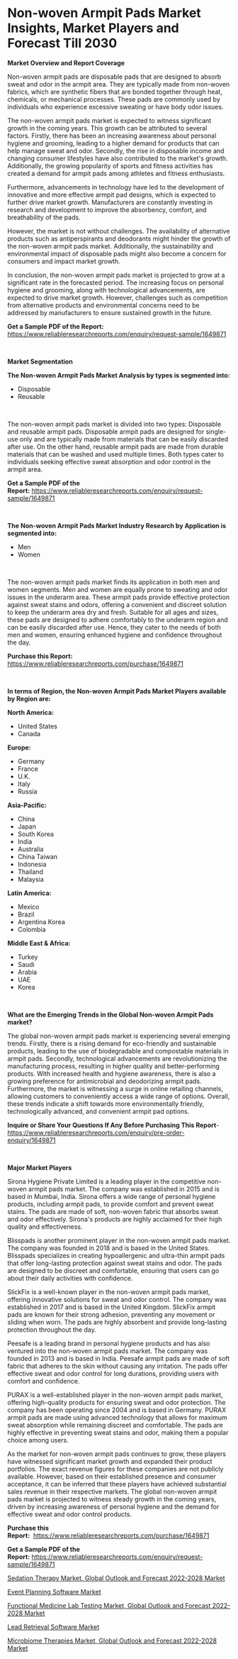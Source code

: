 <p><h1>Non-woven Armpit Pads Market Insights, Market Players and Forecast Till 2030</h1></p><p><strong>Market Overview and Report Coverage</strong></p>
<p><p>Non-woven armpit pads are disposable pads that are designed to absorb sweat and odor in the armpit area. They are typically made from non-woven fabrics, which are synthetic fibers that are bonded together through heat, chemicals, or mechanical processes. These pads are commonly used by individuals who experience excessive sweating or have body odor issues.</p><p>The non-woven armpit pads market is expected to witness significant growth in the coming years. This growth can be attributed to several factors. Firstly, there has been an increasing awareness about personal hygiene and grooming, leading to a higher demand for products that can help manage sweat and odor. Secondly, the rise in disposable income and changing consumer lifestyles have also contributed to the market's growth. Additionally, the growing popularity of sports and fitness activities has created a demand for armpit pads among athletes and fitness enthusiasts.</p><p>Furthermore, advancements in technology have led to the development of innovative and more effective armpit pad designs, which is expected to further drive market growth. Manufacturers are constantly investing in research and development to improve the absorbency, comfort, and breathability of the pads.</p><p>However, the market is not without challenges. The availability of alternative products such as antiperspirants and deodorants might hinder the growth of the non-woven armpit pads market. Additionally, the sustainability and environmental impact of disposable pads might also become a concern for consumers and impact market growth.</p><p>In conclusion, the non-woven armpit pads market is projected to grow at a significant rate in the forecasted period. The increasing focus on personal hygiene and grooming, along with technological advancements, are expected to drive market growth. However, challenges such as competition from alternative products and environmental concerns need to be addressed by manufacturers to ensure sustained growth in the future.</p></p>
<p><strong>Get a Sample PDF of the Report:</strong> <a href="https://www.reliableresearchreports.com/enquiry/request-sample/1649871">https://www.reliableresearchreports.com/enquiry/request-sample/1649871</a></p>
<p>&nbsp;</p>
<p><strong>Market Segmentation</strong></p>
<p><strong>The Non-woven Armpit Pads Market Analysis by types is segmented into:</strong></p>
<p><ul><li>Disposable</li><li>Reusable</li></ul></p>
<p>&nbsp;</p>
<p><p>The non-woven armpit pads market is divided into two types: Disposable and reusable armpit pads. Disposable armpit pads are designed for single-use only and are typically made from materials that can be easily discarded after use. On the other hand, reusable armpit pads are made from durable materials that can be washed and used multiple times. Both types cater to individuals seeking effective sweat absorption and odor control in the armpit area.</p></p>
<p><strong>Get a Sample PDF of the Report:</strong>&nbsp;<a href="https://www.reliableresearchreports.com/enquiry/request-sample/1649871">https://www.reliableresearchreports.com/enquiry/request-sample/1649871</a></p>
<p>&nbsp;</p>
<p><strong>The Non-woven Armpit Pads Market Industry Research by Application is segmented into:</strong></p>
<p><ul><li>Men</li><li>Women</li></ul></p>
<p>&nbsp;</p>
<p><p>The non-woven armpit pads market finds its application in both men and women segments. Men and women are equally prone to sweating and odor issues in the underarm area. These armpit pads provide effective protection against sweat stains and odors, offering a convenient and discreet solution to keep the underarm area dry and fresh. Suitable for all ages and sizes, these pads are designed to adhere comfortably to the underarm region and can be easily discarded after use. Hence, they cater to the needs of both men and women, ensuring enhanced hygiene and confidence throughout the day.</p></p>
<p><strong>Purchase this Report:</strong>&nbsp; <a href="https://www.reliableresearchreports.com/purchase/1649871">https://www.reliableresearchreports.com/purchase/1649871</a></p>
<p>&nbsp;</p>
<p><strong>In terms of Region, the Non-woven Armpit Pads Market Players available by Region are:</strong></p>
<p>
    <p> <strong> North America: </strong>
        <ul>
            <li>United States</li>
            <li>Canada</li>
        </ul>
        </p> 
    <p> <strong> Europe: </strong>
        <ul>
            <li>Germany</li>
            <li>France</li>
            <li>U.K.</li>
            <li>Italy</li>
            <li>Russia</li>
        </ul>
        </p> 
    <p> <strong> Asia-Pacific: </strong>
        <ul>
            <li>China</li>
            <li>Japan</li>
            <li>South Korea</li>
            <li>India</li>
            <li>Australia</li>
            <li>China Taiwan</li>
            <li>Indonesia</li>
            <li>Thailand</li>
            <li>Malaysia</li>
        </ul>
        </p> 
    <p> <strong> Latin America: </strong>
        <ul>
            <li>Mexico</li>
            <li>Brazil</li>
            <li>Argentina Korea</li>
            <li>Colombia</li>
        </ul>
        </p> 
    <p> <strong> Middle East & Africa: </strong>
        <ul>
            <li>Turkey</li>
            <li>Saudi</li>
            <li>Arabia</li>
            <li>UAE</li>
            <li>Korea</li>
        </ul>
    </p>
    </p>
<p>&nbsp;</p>
<p><strong>What are the Emerging Trends in the Global Non-woven Armpit Pads market?</strong></p>
<p><p>The global non-woven armpit pads market is experiencing several emerging trends. Firstly, there is a rising demand for eco-friendly and sustainable products, leading to the use of biodegradable and compostable materials in armpit pads. Secondly, technological advancements are revolutionizing the manufacturing process, resulting in higher quality and better-performing products. With increased health and hygiene awareness, there is also a growing preference for antimicrobial and deodorizing armpit pads. Furthermore, the market is witnessing a surge in online retailing channels, allowing customers to conveniently access a wide range of options. Overall, these trends indicate a shift towards more environmentally friendly, technologically advanced, and convenient armpit pad options.</p></p>
<p><strong>Inquire or Share Your Questions If Any Before Purchasing This Report</strong>- <a href="https://www.reliableresearchreports.com/enquiry/pre-order-enquiry/1649871">https://www.reliableresearchreports.com/enquiry/pre-order-enquiry/1649871</a></p>
<p>&nbsp;</p>
<p><strong>Major Market Players</strong></p>
<p><p>Sirona Hygiene Private Limited is a leading player in the competitive non-woven armpit pads market. The company was established in 2015 and is based in Mumbai, India. Sirona offers a wide range of personal hygiene products, including armpit pads, to provide comfort and prevent sweat stains. The pads are made of soft, non-woven fabric that absorbs sweat and odor effectively. Sirona's products are highly acclaimed for their high quality and effectiveness.</p><p>Blisspads is another prominent player in the non-woven armpit pads market. The company was founded in 2018 and is based in the United States. Blisspads specializes in creating hypoallergenic and ultra-thin armpit pads that offer long-lasting protection against sweat stains and odor. The pads are designed to be discreet and comfortable, ensuring that users can go about their daily activities with confidence.</p><p>SlickFix is a well-known player in the non-woven armpit pads market, offering innovative solutions for sweat and odor control. The company was established in 2017 and is based in the United Kingdom. SlickFix armpit pads are known for their strong adhesion, preventing any movement or sliding when worn. The pads are highly absorbent and provide long-lasting protection throughout the day.</p><p>Peesafe is a leading brand in personal hygiene products and has also ventured into the non-woven armpit pads market. The company was founded in 2013 and is based in India. Peesafe armpit pads are made of soft fabric that adheres to the skin without causing any irritation. The pads offer effective sweat and odor control for long durations, providing users with comfort and confidence.</p><p>PURAX is a well-established player in the non-woven armpit pads market, offering high-quality products for ensuring sweat and odor protection. The company has been operating since 2004 and is based in Germany. PURAX armpit pads are made using advanced technology that allows for maximum sweat absorption while remaining discreet and comfortable. The pads are highly effective in preventing sweat stains and odor, making them a popular choice among users.</p><p>As the market for non-woven armpit pads continues to grow, these players have witnessed significant market growth and expanded their product portfolios. The exact revenue figures for these companies are not publicly available. However, based on their established presence and consumer acceptance, it can be inferred that these players have achieved substantial sales revenue in their respective markets. The global non-woven armpit pads market is projected to witness steady growth in the coming years, driven by increasing awareness of personal hygiene and the demand for effective sweat and odor control products.</p></p>
<p><strong>Purchase this Report:</strong>&nbsp;&nbsp;<a href="https://www.reliableresearchreports.com/purchase/1649871">https://www.reliableresearchreports.com/purchase/1649871</a></p>
<p></p>
<p><strong>Get a Sample PDF of the Report:</strong>&nbsp;<a href="https://www.reliableresearchreports.com/enquiry/request-sample/1649871">https://www.reliableresearchreports.com/enquiry/request-sample/1649871</a></p>
<p><p><a href="https://www.linkedin.com/pulse/sedation-therapy-market-global-outlook-forecast-2022-2028/">Sedation Therapy Market, Global Outlook and Forecast 2022-2028 Market</a></p><p><a href="https://medium.com/@lacyquitzon/event-planning-software-nbsp-market-focuses-on-market-share-size-and-projected-forecast-till-2030-fe78163fe967">Event Planning Software Market</a></p><p><a href="https://www.linkedin.com/pulse/functional-medicine-lab-testing-market-global-outlook/">Functional Medicine Lab Testing Market, Global Outlook and Forecast 2022-2028 Market</a></p><p><a href="https://medium.com/@nelsonhauck/lead-retrieval-software-market-opportunities-and-strategies-forecast-for-period-from-2023-2030-0e7e7eaacd8c">Lead Retrieval Software Market</a></p><p><a href="https://www.linkedin.com/pulse/microbiome-therapies-market-global-outlook-forecast-2022-2028/">Microbiome Therapies Market, Global Outlook and Forecast 2022-2028 Market</a></p></p>